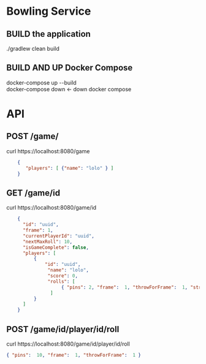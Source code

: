 # Bowling Service

## BUILD the application 
./gradlew clean build   

## BUILD AND UP Docker Compose 
docker-compose up --build   
docker-compose down <- down docker compose     

# API  
## POST /game/
curl https://localhost:8080/game 
```json
    {
       "players": [ {"name": "lolo" } ]
    }
```

## GET /game/id
curl https://localhost:8080/game/id 
```json
    {
      "id": "uuid",
      "frame": 1,
      "currentPlayerId": "uuid",
      "nextMaxRoll": 10,
      "isGameComplete": false,
      "players": [
          {
              "id": "uuid",
               "name": "lolo",
               "score": 0,
               "rolls": [
                    { "pins": 2, "frame":  1, "throwForFrame":  1, "strike": false, "spare":  false }
                ]                 
          }               
      ]
    }
```

## POST /game/id/player/id/roll
curl https://localhost:8080/game/id/player/id/roll 
```json
{ "pins":  10, "frame":  1, "throwForFrame":  1 }
```


